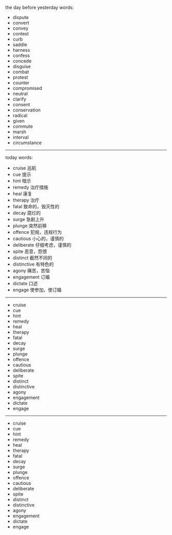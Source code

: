 the day before yesterday words:
- dispute
- convert
- convey
- contest
- curb
- saddle
- harness
- confess
- concede
- disguise
- combat
- protest
- counter
- compromised
- neutral
- clarify
- consent
- conservation
- radical
- given
- commute
- marsh
- interval
- circumstance

---
today words:
- cruise  巡航
- cue   提示
- hint  暗示
- remedy  治疗措施
- heal  康复
- therapy  治疗
- fatal  致命的，毁灭性的
- decay  腐烂的
- surge  急剧上升
- plunge  突然前移
- offence  犯规，违规行为
- cautious  小心的，谨慎的
- deliberate  仔细考虑，谨慎的
- spite  恶意，怨恨
- distinct  截然不同的
- distinctive 有特色的
- agony  痛苦，苦恼
- engagement  订婚
- dictate  口述
- engage  使参加，使订婚
---
- cruise
- cue
- hint
- remedy
- heal
- therapy
- fatal
- decay
- surge
- plunge
- offence
- cautious
- deliberate
- spite
- distinct
- distinctive
- agony
- engagement
- dictate
- engage
---
- cruise
- cue
- hint
- remedy
- heal
- therapy
- fatal
- decay
- surge
- plunge
- offence
- cautious
- deliberate
- spite
- distinct
- distinctive
- agony
- engagement
- dictate
- engage
